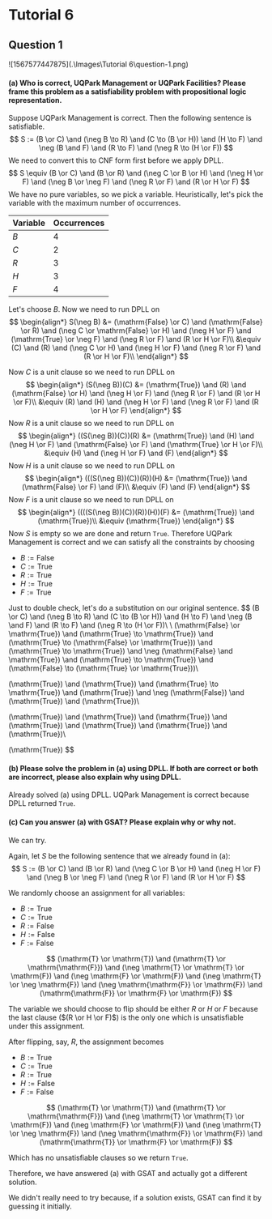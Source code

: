 # Tutorial 6

## Question 1

![1567577447875](.\Images\Tutorial 6\question-1.png)

#### (a) Who is correct, UQPark Management or UQPark Facilities? Please frame this problem as a satisfiability problem with propositional logic representation.

Suppose UQPark Management is correct. Then the following sentence is satisfiable.
$$
S := (B \or C) \and (\neg B \to R) \and (C \to (B \or H)) \and (H \to F) \and \neg (B \and F) \and (R \to F) \and (\neg R \to (H \or F))
$$
We need to convert this to CNF form first before we apply DPLL.
$$
S \equiv (B \or C) \and (B \or R) \and (\neg C \or B \or H) \and (\neg H \or F) \and (\neg B \or \neg F) \and (\neg R \or F) \and (R \or H \or F)
$$
We have no pure variables, so we pick a variable. Heuristically, let's pick the variable with the maximum number of occurrences.

| Variable | Occurrences |
| -------- | ----------- |
| $B$      | 4           |
| $C$      | 2           |
| $R$      | 3           |
| $H$      | 3           |
| $F$      | 4           |

Let's choose $B$. Now we need to run DPLL on
$$
\begin{align*}
S(\neg B) &= (\mathrm{False} \or C) \and (\mathrm{False} \or R) \and (\neg C \or \mathrm{False} \or H) \and (\neg H \or F) \and (\mathrm{True} \or \neg F) \and (\neg R \or F) \and (R \or H \or F)\\
&\equiv (C) \and (R) \and (\neg C \or H) \and (\neg H \or F) \and (\neg R \or F) \and (R \or H \or F)\\
\end{align*}
$$


Now $C$ is a unit clause so we need to run DPLL on
$$
\begin{align*}
(S(\neg B))(C) &= (\mathrm{True}) \and (R) \and (\mathrm{False} \or H) \and (\neg H \or F) \and (\neg R \or F) \and (R \or H \or F)\\
&\equiv (R) \and (H) \and (\neg H \or F) \and (\neg R \or F) \and (R \or H \or F)
\end{align*}
$$
Now $R$ is a unit clause so we need to run DPLL on
$$
\begin{align*}
((S(\neg B))(C))(R) &= (\mathrm{True}) \and (H) \and (\neg H \or F) \and (\mathrm{False} \or F) \and (\mathrm{True} \or H \or F)\\
&\equiv (H) \and (\neg H \or F) \and (F)
\end{align*}
$$
Now $H$ is a unit clause so we need to run DPLL on
$$
\begin{align*}
(((S(\neg B))(C))(R))(H) &= (\mathrm{True}) \and (\mathrm{False} \or F) \and (F)\\
&\equiv (F) \and (F)
\end{align*}
$$
Now $F$ is a unit clause so we need to run DPLL on
$$
\begin{align*}
((((S(\neg B))(C))(R))(H))(F) &= (\mathrm{True}) \and (\mathrm{True})\\
&\equiv (\mathrm{True})
\end{align*}
$$
Now $S$ is empty so we are done and return `True`. Therefore UQPark Management is correct and we can satisfy all the constraints by choosing

* $B := \mathrm{False}$
* $C := \mathrm{True}$
* $R := \mathrm{True}$
* $H := \mathrm{True}$
* $F := \mathrm{True}$

Just to double check, let's do a substitution on our original sentence.
$$
(B \or C) \and (\neg B \to R) \and (C \to (B \or H)) \and (H \to F) \and \neg (B \and F) \and (R \to F) \and (\neg R \to (H \or F))\\
\\
(\mathrm{False} \or \mathrm{True}) \and (\mathrm{True} \to \mathrm{True}) \and (\mathrm{True} \to (\mathrm{False} \or \mathrm{True})) \and (\mathrm{True} \to \mathrm{True}) \and \neg (\mathrm{False} \and \mathrm{True}) \and (\mathrm{True} \to \mathrm{True}) \and (\mathrm{False} \to (\mathrm{True} \or \mathrm{True}))\\

(\mathrm{True}) \and (\mathrm{True}) \and (\mathrm{True} \to \mathrm{True}) \and (\mathrm{True}) \and \neg (\mathrm{False}) \and (\mathrm{True}) \and (\mathrm{True})\\

(\mathrm{True}) \and (\mathrm{True}) \and (\mathrm{True}) \and (\mathrm{True}) \and (\mathrm{True}) \and (\mathrm{True}) \and (\mathrm{True})\\

(\mathrm{True})
$$


#### (b) Please solve the problem in (a) using DPLL. If both are correct or both are incorrect, please also explain why using DPLL.

Already solved (a) using DPLL. UQPark Management is correct because DPLL returned `True`.



#### (c) Can you answer (a) with GSAT? Please explain why or why not.

We can try.

Again, let $S$ be the following sentence that we already found in (a):
$$
S := (B \or C) \and (B \or R) \and (\neg C \or B \or H) \and (\neg H \or F) \and (\neg B \or \neg F) \and (\neg R \or F) \and (R \or H \or F)
$$


We randomly choose an assignment for all variables:

- $B := \mathrm{True}$
- $C := \mathrm{True}$
- $R := \mathrm{False}$
- $H := \mathrm{False}$
- $F := \mathrm{False}$

$$
(\mathrm{T} \or \mathrm{T}) \and (\mathrm{T} \or \mathrm{\mathrm{F}}) \and (\neg \mathrm{T} \or \mathrm{T} \or \mathrm{F}) \and (\neg \mathrm{F} \or \mathrm{F}) \and (\neg \mathrm{T} \or \neg \mathrm{F}) \and (\neg \mathrm{\mathrm{F}} \or \mathrm{F}) \and (\mathrm{\mathrm{F}} \or \mathrm{F} \or \mathrm{F})
$$



The variable we should choose to flip should be either $R$ or $H$ or $F$ because the last clause ($(R \or H \or F)$) is the only one which is unsatisfiable under this assignment.

After flipping, say, $R$, the assignment becomes 

- $B := \mathrm{True}$
- $C := \mathrm{True}$
- $R := \mathrm{True}$
- $H := \mathrm{False}$
- $F := \mathrm{False}$

$$
(\mathrm{T} \or \mathrm{T}) \and (\mathrm{T} \or \mathrm{\mathrm{F}}) \and (\neg \mathrm{T} \or \mathrm{T} \or \mathrm{F}) \and (\neg \mathrm{F} \or \mathrm{F}) \and (\neg \mathrm{T} \or \neg \mathrm{F}) \and (\neg \mathrm{\mathrm{F}} \or \mathrm{F}) \and (\mathrm{\mathrm{T}} \or \mathrm{F} \or \mathrm{F})
$$

Which has no unsatisfiable clauses so we return `True`.

Therefore, we have answered (a) with GSAT and actually got a different solution.

We didn't really need to try because, if a solution exists, GSAT can find it by guessing it initially.